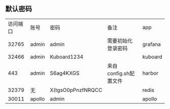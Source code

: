 ## 默认密码


|                              |      |             |                              |                     |
| ---------------------------- | ---- | ----------- | ---------------------------- |     -----------                |
| 访问端口                         | 账号 | 密码        | 备注                     |          app             |
| 32765            |   admin   |       admin      |            需要初始化登录密码                  |             grafana        |
| 32466                         | admin | Kuboard1234   |                        | kuboard                |
| 443                        | admin |  S6ag4KXGS  |           来自config.sh配置文件             | harbor               |
| 32379                        | 无 |  X(tgsO0pPnzfNRQCC  |                       | redis              |
| 30011                        | apollo |  admin  |                       | apollo              |
